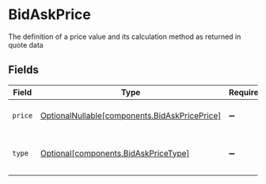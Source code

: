 # BidAskPrice

The definition of a price value and its calculation method as returned in quote data


## Fields

| Field                                                                                        | Type                                                                                         | Required                                                                                     | Description                                                                                  | Example                                                                                      |
| -------------------------------------------------------------------------------------------- | -------------------------------------------------------------------------------------------- | -------------------------------------------------------------------------------------------- | -------------------------------------------------------------------------------------------- | -------------------------------------------------------------------------------------------- |
| `price`                                                                                      | [OptionalNullable[components.BidAskPricePrice]](../../models/components/bidaskpriceprice.md) | :heavy_minus_sign:                                                                           | The price value                                                                              | {<br/>"value": "97.43"<br/>}                                                                 |
| `type`                                                                                       | [Optional[components.BidAskPriceType]](../../models/components/bidaskpricetype.md)           | :heavy_minus_sign:                                                                           | The calculation type of this price                                                           | PERCENTAGE_OF_PAR                                                                            |